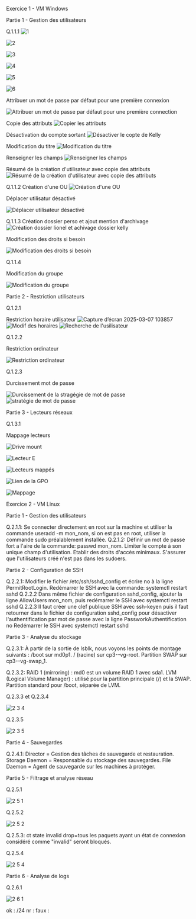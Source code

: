 Exercice 1 - VM Windows

Partie 1 - Gestion des utilisateurs

Q.1.1.1
![1](https://github.com/user-attachments/assets/83c70b6f-acbd-43fc-ba82-0e1fe6948a18)

![2](https://github.com/user-attachments/assets/1bf0cae7-f4c4-4418-b437-3654fcd4175a) 

![3](https://github.com/user-attachments/assets/9f59c498-99f8-4df6-b6c7-935944a60e49)

![4](https://github.com/user-attachments/assets/67e92aa2-a042-4835-8ef1-7075156f2f01)

![5](https://github.com/user-attachments/assets/52128e05-d78a-4c11-b31b-13812ba5309c)

![6](https://github.com/user-attachments/assets/240366c0-3d0d-49cb-ac4e-a3fca162a203)


Attribuer un mot de passe par défaut pour une première connexion

![Attribuer un mot de passe par défaut pour une première connection](https://github.com/user-attachments/assets/9e2438d6-32ae-418f-b0b2-fe4c93da851b)




Copie des attributs
![Copier les attributs ](https://github.com/user-attachments/assets/2ff4ae8b-251d-44a6-9da6-55c4b8a77ed5)


Désactivation du compte sortant 
![Désactiver le copte de Kelly](https://github.com/user-attachments/assets/2dc754c1-06d8-47c3-b72a-e5e0e9ab60c1)


Modification du titre
![Modification du titre](https://github.com/user-attachments/assets/267e1ae4-ad4e-4e3c-bf2a-137e951552c8)


Renseigner les champs
![Renseigner les champs](https://github.com/user-attachments/assets/865ed69c-f02a-4dd9-b075-86ae26ee2436)


Résumé de la création d'utilisateur avec copie des attributs
![Résumé de la création d'utilisateur avec copie des attributs](https://github.com/user-attachments/assets/d8210997-625d-4c10-8008-38fd0206ed89)





Q.1.1.2 
Création d'une OU
![Création d'une OU](https://github.com/user-attachments/assets/eeba8aa9-bb23-46b9-bab4-18f77e5598b8)

Déplacer utilisatur désactivé


![Déplacer utilisateur désactivé](https://github.com/user-attachments/assets/6c32cb11-bf9f-4aa0-9b7d-f5439b2a5805)


Q.1.1.3 
Création dossier perso et ajout mention d'archivage
![Création dossier lionel et achivage dossier kelly](https://github.com/user-attachments/assets/0e173f8c-2172-4610-9afc-7eee1d6ae6c2)

Modification des droits si besoin

![Modification des droits si besoin](https://github.com/user-attachments/assets/bc50983d-9ee7-4c33-bf98-ca24c1154151)



Q.1.1.4 

Modification du groupe 

![Modification du groupe](https://github.com/user-attachments/assets/5dd73ddf-aa42-44d7-bdec-7498018006d6)


Partie 2 - Restriction utilisateurs

Q.1.2.1 

Restriction horaire utilisateur
![Capture d’écran 2025-03-07 103857](https://github.com/user-attachments/assets/598e9daa-98a5-4738-9f43-2ae69598ac1d)
![Modif des horaires](https://github.com/user-attachments/assets/7f04d84a-6e0b-4479-b1ec-5825c1bbe7e7)
![Recherche de l'usilisateur](https://github.com/user-attachments/assets/adbc3398-b039-448f-bd1b-1cc02d069be3)



Q.1.2.2 

Restriction ordinateur

![Restriction ordinateur](https://github.com/user-attachments/assets/e2ff69e7-11f7-442a-9c84-58e5fdb400da)


Q.1.2.3 

Durcissement mot de passe

![Durcissement de la stragégie de mot de passe](https://github.com/user-attachments/assets/3fdc8a4c-3e18-4e1f-8609-d2a6325affdd)
![stratégie de mot de passe](https://github.com/user-attachments/assets/db637248-ee30-473c-83c4-f30985c94051)


Partie 3 - Lecteurs réseaux


Q.1.3.1 

Mappage lecteurs

![Drive mount](https://github.com/user-attachments/assets/618ebef7-cdd2-491f-bcbd-1fe72a659f50)

![Lecteur E](https://github.com/user-attachments/assets/307f9e19-bcd5-4882-93c1-3eed98ae605e)

![Lecteurs mappés](https://github.com/user-attachments/assets/ea6e6b19-fb1f-4857-9a8c-c08b42ab25c4)

![Lien de la GPO](https://github.com/user-attachments/assets/784987fa-2ed1-4575-98fc-cbda95610240)

![Mappage](https://github.com/user-attachments/assets/9f5d728b-0b5e-4082-b204-d024c87632bd)

Exercice 2 - VM Linux

Partie 1 - Gestion des utilisateurs

Q.2.1.1: Se connecter directement en root sur la machine et utiliser la commande useradd -m mon_nom, si on est pas en root, utiliser la commande sudo préalablement installée.
Q.2.1.2: Définir un mot de passe fort a l'aire de la commande: passwd mon_nom.
Limiter le compte à son unique champ d'utilisation.
Etablir des droits d'accès minimaux. S'assurer que l'utilisateurs créé n'est pas dans les sudoers.

Partie 2 - Configuration de SSH

Q.2.2.1: Modifier le fichier /etc/ssh/sshd_config et écrire no à la ligne PermitRootLogin.
Redémarrer le SSH avec la commande: systemctl restart sshd
Q.2.2.2 Dans même fichier de configuration sshd_config, ajouter la ligne AllowUsers mon_nom, puis redémarrer le SSH avec systemctl restart sshd
Q.2.2.3 Il faut créer une clef publique SSH avec ssh-keyen puis il faut retourner dans le fichier de configuration sshd_config pour désactiver l'authentification par mot de passe avec la ligne PassworkAuthentification no
Redémarrer le SSH avec systemctl restart sshd

Partie 3 - Analyse du stockage

Q.2.3.1: À partir de la sortie de lsblk, nous voyons les points de montage suivants :
/boot sur md0p1.
 / (racine) sur cp3--vg-root.
Partition SWAP sur cp3--vg-swap_1. 

Q.2.3.2:  RAID 1 (mirroring) : md0 est un volume RAID 1 avec sda1.
LVM (Logical Volume Manager) : utilisé pour la partition principale (/) et la SWAP.
Partition standard pour /boot, séparée de LVM.

Q.2.3.3 et Q.2.3.4

![2 3 4](https://github.com/user-attachments/assets/db3426b4-4b19-4065-9c54-1f26719ed53d)


Q.2.3.5 

![2 3 5](https://github.com/user-attachments/assets/84b98722-354b-417f-ac70-1d87248bf24b)

Partie 4 - Sauvegardes

Q.2.4.1: Director = Gestion des tâches de sauvegarde et restauration.
Storage Daemon = Responsable du stockage des sauvegardes.
File Daemon = Agent de sauvegarde sur les machines à protéger. 

Partie 5 - Filtrage et analyse réseau

Q.2.5.1 

![2 5 1](https://github.com/user-attachments/assets/a638aa0f-a8ab-4a46-ad61-784a19a981e0)

Q.2.5.2

![2 5 2](https://github.com/user-attachments/assets/e16eac00-15a8-4a55-bf38-4b5abff6cd88)

Q.2.5.3: ct state invalid drop=tous les paquets ayant un état de connexion considéré comme "invalid" seront bloqués.

Q.2.5.4 

![2 5 4](https://github.com/user-attachments/assets/623152c9-c702-4659-8eb1-9be86c80f0bf)

Partie 6 - Analyse de logs

Q.2.6.1 

![2 6 1](https://github.com/user-attachments/assets/51fb9115-fc97-4d4b-8fd5-d46ea55dcb32)





ok : /24
nr : 
faux : 
